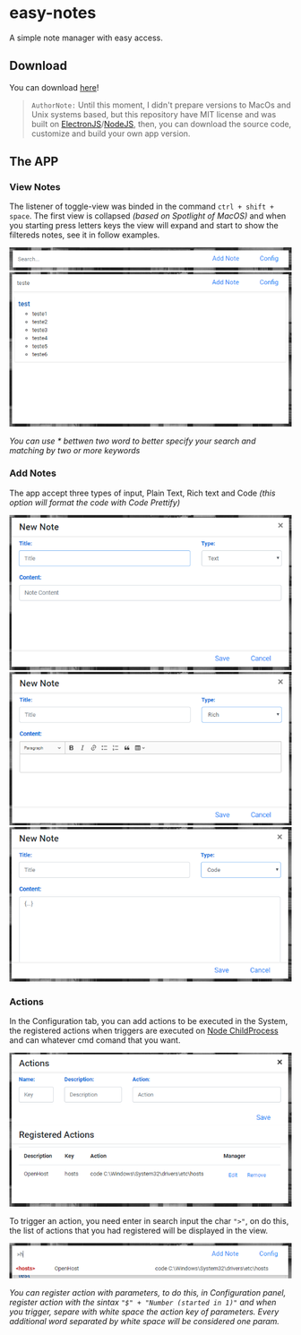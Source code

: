 # easy-notes
A simple note manager with easy access.

## Download
You can download [here](https://github.com/mdsbarbieri/easy-notes/releases/tag/v1.0.1)!

> ```AuthorNote:```
>Until this moment, I didn't prepare versions to MacOs and Unix systems based, but this repository have MIT license and was built on [ElectronJS](https://electronjs.org/)/[NodeJS](https://nodejs.org/), then, you can download the source code, customize and build your own app version.

## The APP

### View Notes
The listener of toggle-view was binded in the command ```ctrl + shift + space```. The first view is collapsed *(based on Spotlight of MacOS)* and when you starting press letters keys the view will expand and start to show the filtereds notes, see it in follow examples.

![Step 1 - View reduced size](img/step_1.png)
![Step 1 - View reduced size](img/step_2.png)

*You can use \* bettwen two word to better specify your search and matching by two or more keywords*

### Add Notes
The app accept three types of input, Plain Text, Rich text and Code *(this option will format the code with Code Prettify)*

![Step 1 - View reduced size](img/step_3_text.PNG)
![Step 1 - View reduced size](img/step_3_rich.PNG)
![Step 1 - View reduced size](img/step_3_code.PNG)

### Actions
In the Configuration tab, you can add actions to be executed in the System, the registered actions when triggers are executed on [Node ChildProcess](https://nodejs.org/api/child_process.html) and can whatever cmd comand that you want.

![Step 1 - View reduced size](img/step_4.PNG)

To trigger an action, you need enter in search input the char ```">"```, on do this, the list of actions that you had registered will be displayed in the view.

![Step 1 - View reduced size](img/step_5.PNG)

*You can register action with parameters, to do this, in Configuration panel, register action with the sintax ```"$" + "Number (started in 1)"``` and when you trigger, separe with white space the action key of parameters. Every additional word separated by white space will be considered one param.*

